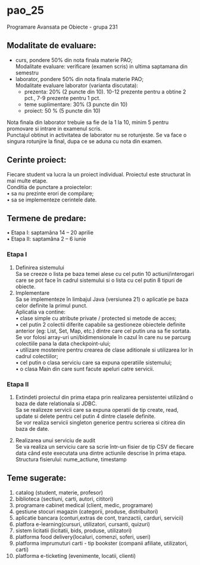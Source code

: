 # pao_25
Programare Avansata pe Obiecte - grupa 231  


## Modalitate de evaluare:  
- curs, pondere 50% din nota finala materie PAO;  
    Modalitate evaluare: verificare (examen scris) in ultima saptamana din semestru   
- laborator, pondere 50% din nota finala materie PAO;     
    Modalitate evaluare laborator (varianta discutata):
    - prezenta: 20% (2 puncte din 10). 10-12 prezente pentru a obtine 2 pct., 7-9 prezente pentru 1 pct.   
    - teme suplimentare: 30%  (3 puncte din 10)
    - proiect: 50 % (5 puncte din 10)     

Nota finala din laborator trebuie sa fie de la 1 la 10, minim 5 pentru promovare si intrare in examenul scris.     
Punctajul obtinut in activitatea de laborator nu se rotunjeste. Se va face o singura rotunjire la final, dupa ce se aduna cu nota din examen.    


## Cerinte proiect:  

Fiecare student va lucra la un proiect individual. Proiectul este structurat în mai multe etape.  
Conditia de punctare a proiectelor:  
• sa nu prezinte erori de compilare;  
• sa se implementeze cerintele date.  

## Termene de predare:  
• Etapa I: saptamâna 14 – 20 aprilie  
• Etapa II: saptamâna 2 – 6 iunie  

### Etapa I  
1) Definirea sistemului  
   Sa se creeze o lista pe baza temei alese cu cel putin 10 actiuni/interogari care se pot face în cadrul sistemului si o lista cu cel putin 8 tipuri de obiecte.  
2) Implementare  
   Sa se implementeze în limbajul Java (versiunea 21) o aplicatie pe baza celor definite la primul punct.  
   Aplicatia va contine:  
   • clase simple cu atribute private / protected si metode de acces;  
   • cel putin 2 colectii diferite capabile sa gestioneze obiectele definite anterior (eg: List, Set, Map, etc.) dintre care cel putin una sa fie sortata.  
Se vor folosi array-uri uni/bidimensionale în cazul în care nu se parcurg colectiile pana la data checkpoint-ului;  
   • utilizare mostenire pentru crearea de clase aditionale si utilizarea lor în cadrul colectiilor;  
   • cel putin o clasa serviciu care sa expuna operatiile sistemului;  
   • o clasa Main din care sunt facute apeluri catre servicii.  

### Etapa II  
1) Extindeti proiectul din prima etapa prin realizarea persistentei utilizând o baza de date relationala si JDBC.  
   Sa se realizeze servicii care sa expuna operatii de tip create, read, update si delete pentru cel putin 4 dintre clasele definite.   
   Se vor realiza servicii singleton generice pentru scrierea si citirea din baza de date.  

2) Realizarea unui serviciu de audit  
   Se va realiza un serviciu care sa scrie într-un fisier de tip CSV de fiecare data când este executata una dintre actiunile descrise în prima etapa.   
   Structura fisierului: nume_actiune, timestamp  
 

  ## Teme sugerate:  
1) catalog (student, materie, profesor)  
2) biblioteca (sectiuni, carti, autori, cititori)  
3) programare cabinet medical (client, medic, programare)  
4) gestiune stocuri magazin (categorii, produse, distribuitori)  
5) aplicatie bancara (conturi,extras de cont, tranzactii, carduri, servicii)  
6) platfora e-learning(cursuri, utilizatori, cursanti, quizuri)  
7) sistem licitatii (licitatii, bids, produse, utilizatori)  
8) platforma food delivery(localuri, comenzi, soferi, useri)  
9) platforma imprumuturi carti - tip bookster (companii afiliate, utilizatori, carti)  
10) platforma e-ticketing (evenimente, locatii, clienti)  
